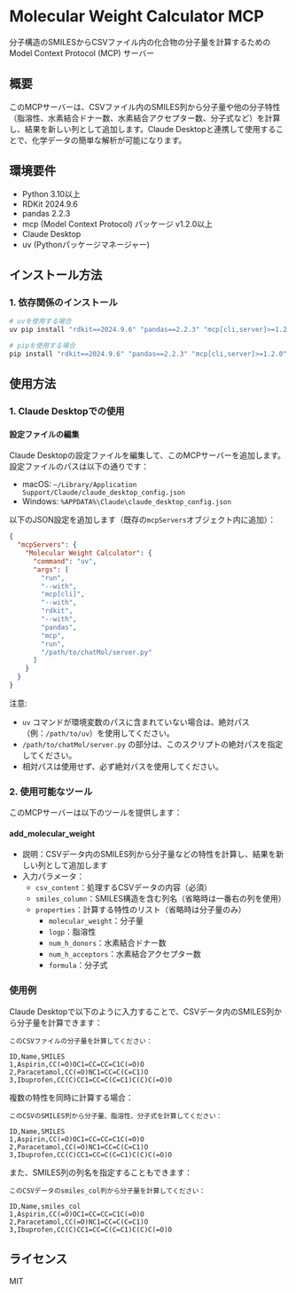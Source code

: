 # Molecular Weight Calculator MCP

分子構造のSMILESからCSVファイル内の化合物の分子量を計算するためのModel Context Protocol (MCP) サーバー

## 概要

このMCPサーバーは、CSVファイル内のSMILES列から分子量や他の分子特性（脂溶性、水素結合ドナー数、水素結合アクセプター数、分子式など）を計算し、結果を新しい列として追加します。Claude Desktopと連携して使用することで、化学データの簡単な解析が可能になります。

## 環境要件

- Python 3.10以上
- RDKit 2024.9.6
- pandas 2.2.3
- mcp (Model Context Protocol) パッケージ v1.2.0以上
- Claude Desktop
- uv (Pythonパッケージマネージャー)

## インストール方法

### 1. 依存関係のインストール

```bash
# uvを使用する場合
uv pip install "rdkit==2024.9.6" "pandas==2.2.3" "mcp[cli,server]>=1.2.0"

# pipを使用する場合
pip install "rdkit==2024.9.6" "pandas==2.2.3" "mcp[cli,server]>=1.2.0"
```

## 使用方法

### 1. Claude Desktopでの使用

#### 設定ファイルの編集

Claude Desktopの設定ファイルを編集して、このMCPサーバーを追加します。設定ファイルのパスは以下の通りです：

- macOS: `~/Library/Application Support/Claude/claude_desktop_config.json`
- Windows: `%APPDATA%\Claude\claude_desktop_config.json`

以下のJSON設定を追加します（既存の`mcpServers`オブジェクト内に追加）：

```json
{
  "mcpServers": {
    "Molecular Weight Calculator": {
      "command": "uv",
      "args": [
        "run",
        "--with",
        "mcp[cli]",
        "--with",
        "rdkit",
        "--with",
        "pandas",
        "mcp",
        "run",
        "/path/to/chatMol/server.py"
      ]
    }
  }
}
```

注意:
- `uv` コマンドが環境変数のパスに含まれていない場合は、絶対パス（例：`/path/to/uv`）を使用してください。
- `/path/to/chatMol/server.py` の部分は、このスクリプトの絶対パスを指定してください。
- 相対パスは使用せず、必ず絶対パスを使用してください。

### 2. 使用可能なツール

このMCPサーバーは以下のツールを提供します：

#### add_molecular_weight

- 説明：CSVデータ内のSMILES列から分子量などの特性を計算し、結果を新しい列として追加します
- 入力パラメータ：
  - `csv_content`：処理するCSVデータの内容（必須）
  - `smiles_column`：SMILES構造を含む列名（省略時は一番右の列を使用）
  - `properties`：計算する特性のリスト（省略時は分子量のみ）
    - `molecular_weight`：分子量
    - `logp`：脂溶性
    - `num_h_donors`：水素結合ドナー数
    - `num_h_acceptors`：水素結合アクセプター数
    - `formula`：分子式

### 使用例

Claude Desktopで以下のように入力することで、CSVデータ内のSMILES列から分子量を計算できます：

```
このCSVファイルの分子量を計算してください：

ID,Name,SMILES
1,Aspirin,CC(=O)OC1=CC=CC=C1C(=O)O
2,Paracetamol,CC(=O)NC1=CC=C(C=C1)O
3,Ibuprofen,CC(C)CC1=CC=C(C=C1)C(C)C(=O)O
```

複数の特性を同時に計算する場合：

```
このCSVのSMILES列から分子量、脂溶性、分子式を計算してください：

ID,Name,SMILES
1,Aspirin,CC(=O)OC1=CC=CC=C1C(=O)O
2,Paracetamol,CC(=O)NC1=CC=C(C=C1)O
3,Ibuprofen,CC(C)CC1=CC=C(C=C1)C(C)C(=O)O
```

また、SMILES列の列名を指定することもできます：

```
このCSVデータのsmiles_col列から分子量を計算してください：

ID,Name,smiles_col
1,Aspirin,CC(=O)OC1=CC=CC=C1C(=O)O
2,Paracetamol,CC(=O)NC1=CC=C(C=C1)O
3,Ibuprofen,CC(C)CC1=CC=C(C=C1)C(C)C(=O)O
```

## ライセンス

MIT